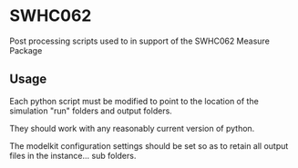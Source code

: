 # SWHC062
Post processing scripts used to in support of the SWHC062 Measure Package

## Usage
Each python script must be modified to point to the location of the simulation "run" folders and output folders.

They should work with any reasonably current version of python.

The modelkit configuration settings should be set so as to retain all output files in the instance... sub folders.